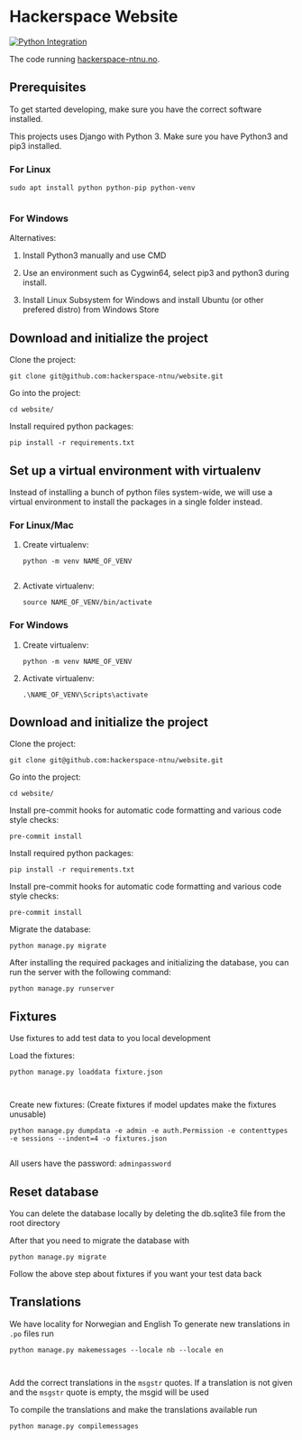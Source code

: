 # Hackerspace Website
[
![Python Integration](https://github.com/hackerspace-ntnu/website/actions/workflows/integration.yml/badge.svg)
](https://github.com/hackerspace-ntnu/website/actions/workflows/integration.yml)

The code running [hackerspace-ntnu.no](http://hackerspace-ntnu.no).

## Prerequisites

To get started developing, make sure you have the correct software installed.

This projects uses Django with Python 3. Make sure you have Python3 and pip3 installed.



### For Linux

```
sudo apt install python python-pip python-venv


```

### For Windows
Alternatives:
1. Install Python3 manually and use CMD

2. Use an environment such as Cygwin64, select pip3 and python3 during install.

3. Install Linux Subsystem for Windows and install Ubuntu (or other prefered distro) from Windows Store

## Download and initialize the project

Clone the project:
```
git clone git@github.com:hackerspace-ntnu/website.git
```

Go into the project:
```
cd website/
```

Install required python packages:
```
pip install -r requirements.txt
```




## Set up a virtual environment with virtualenv

Instead of installing a bunch of python files system-wide, we will use a virtual environment to install the packages in a single folder instead.

### For Linux/Mac

1. Create virtualenv:
   ```
   python -m venv NAME_OF_VENV


   ```

2. Activate virtualenv:
   ```
   source NAME_OF_VENV/bin/activate
   ```

### For Windows
1. Create virtualenv:
   ```
   python -m venv NAME_OF_VENV
   ```

2. Activate virtualenv:
   ```
   .\NAME_OF_VENV\Scripts\activate
   ```

## Download and initialize the project

Clone the project:
```
git clone git@github.com:hackerspace-ntnu/website.git
```

Go into the project:
```
cd website/
```

Install pre-commit hooks for automatic code formatting and various code style checks:
```
pre-commit install
```


Install required python packages:
```
pip install -r requirements.txt
```


Install pre-commit hooks for automatic code formatting and various code style checks:
```
pre-commit install

```

Migrate the database:
```
python manage.py migrate
```

After installing the required packages and initializing the database, you can run the server with the following command:
```
python manage.py runserver
```

## Fixtures

Use fixtures to add test data to you local development

Load the fixtures:
```
python manage.py loaddata fixture.json



```

Create new fixtures: 
(Create fixtures if model updates make the fixtures unusable)
```
python manage.py dumpdata -e admin -e auth.Permission -e contenttypes -e sessions --indent=4 -o fixtures.json


```

All users have the password: `adminpassword`


## Reset database

You can delete the database locally by deleting the db.sqlite3 file from the root directory

After that you need to migrate the database with
```
python manage.py migrate
```


Follow the above step about fixtures if you want your test data back


## Translations

We have locality for Norwegian and English
To generate new translations in `.po` files run
```
python manage.py makemessages --locale nb --locale en



```

Add the correct translations in the `msgstr` quotes.
If a translation is not given and the `msgstr` quote is empty, the msgid will be used

To compile the translations and make the translations available run
```
python manage.py compilemessages
```
